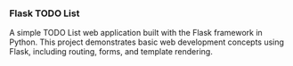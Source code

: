 ### Flask TODO List
A simple TODO List web application built with the Flask framework in Python. This project demonstrates basic web development concepts using Flask, including routing, forms, and template rendering.
